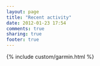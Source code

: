 ```yaml
---
layout: page
title: "Recent activity"
date: 2012-01-23 17:54
comments: true
sharing: true
footer: true
---
```


{% include custom/garmin.html %}